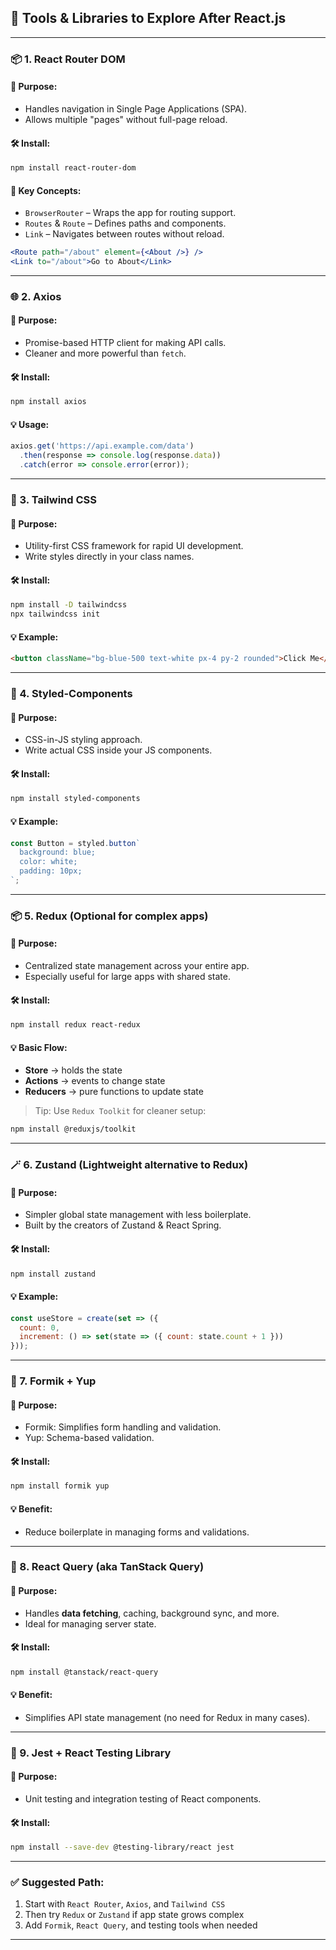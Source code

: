 ## 🧰 Tools & Libraries to Explore After React.js

---

### 📦 1. **React Router DOM**

#### 🔗 Purpose:

* Handles navigation in Single Page Applications (SPA).
* Allows multiple "pages" without full-page reload.

#### 🛠️ Install:

```bash
npm install react-router-dom
```

#### 🧪 Key Concepts:

* `BrowserRouter` – Wraps the app for routing support.
* `Routes` & `Route` – Defines paths and components.
* `Link` – Navigates between routes without reload.

```jsx
<Route path="/about" element={<About />} />
<Link to="/about">Go to About</Link>
```

---

### 🌐 2. **Axios**

#### 🔗 Purpose:

* Promise-based HTTP client for making API calls.
* Cleaner and more powerful than `fetch`.

#### 🛠️ Install:

```bash
npm install axios
```

#### 💡 Usage:

```js
axios.get('https://api.example.com/data')
  .then(response => console.log(response.data))
  .catch(error => console.error(error));
```

---

### 🎨 3. **Tailwind CSS**

#### 🔗 Purpose:

* Utility-first CSS framework for rapid UI development.
* Write styles directly in your class names.

#### 🛠️ Install:

```bash
npm install -D tailwindcss
npx tailwindcss init
```

#### 💡 Example:

```html
<button className="bg-blue-500 text-white px-4 py-2 rounded">Click Me</button>
```

---

### 🎨 4. **Styled-Components**

#### 🔗 Purpose:

* CSS-in-JS styling approach.
* Write actual CSS inside your JS components.

#### 🛠️ Install:

```bash
npm install styled-components
```

#### 💡 Example:

```js
const Button = styled.button`
  background: blue;
  color: white;
  padding: 10px;
`;
```

---

### 📦 5. **Redux (Optional for complex apps)**

#### 🔗 Purpose:

* Centralized state management across your entire app.
* Especially useful for large apps with shared state.

#### 🛠️ Install:

```bash
npm install redux react-redux
```

#### 💡 Basic Flow:

* **Store** → holds the state
* **Actions** → events to change state
* **Reducers** → pure functions to update state

> Tip: Use `Redux Toolkit` for cleaner setup:

```bash
npm install @reduxjs/toolkit
```

---

### 🪄 6. **Zustand (Lightweight alternative to Redux)**

#### 🔗 Purpose:

* Simpler global state management with less boilerplate.
* Built by the creators of Zustand & React Spring.

#### 🛠️ Install:

```bash
npm install zustand
```

#### 💡 Example:

```js
const useStore = create(set => ({
  count: 0,
  increment: () => set(state => ({ count: state.count + 1 }))
}));
```

---

### 📜 7. **Formik + Yup**

#### 🔗 Purpose:

* Formik: Simplifies form handling and validation.
* Yup: Schema-based validation.

#### 🛠️ Install:

```bash
npm install formik yup
```

#### 💡 Benefit:

* Reduce boilerplate in managing forms and validations.

---

### 📂 8. **React Query (aka TanStack Query)**

#### 🔗 Purpose:

* Handles **data fetching**, caching, background sync, and more.
* Ideal for managing server state.

#### 🛠️ Install:

```bash
npm install @tanstack/react-query
```

#### 💡 Benefit:

* Simplifies API state management (no need for Redux in many cases).

---

### 🧪 9. **Jest + React Testing Library**

#### 🔗 Purpose:

* Unit testing and integration testing of React components.

#### 🛠️ Install:

```bash
npm install --save-dev @testing-library/react jest
```

---

### ✅ Suggested Path:

1. Start with `React Router`, `Axios`, and `Tailwind CSS`
2. Then try `Redux` or `Zustand` if app state grows complex
3. Add `Formik`, `React Query`, and testing tools when needed

---

